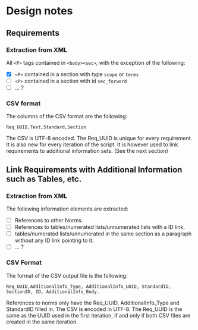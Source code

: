 # Design notes 

## Requirements 

### Extraction from XML 
All `<P>` tags contained in `<body><sec>`, with the exception of the following: 
- [x] `<P>` contained in a section with type `scope` or `terms`
- [ ] `<P>` contained in a section with id `sec_forword`
- [ ] ... ? 
### CSV format 
The columns of the CSV format are the following: 

    Req_UUID,Text,Standard,Section
The CSV is UTF-8 encoded. 
The Req_UUID is unique for every requirement. It is also new for every iteration of the script. It is however used  to link requirements to additional information sets. (See the next section)

## Link Requirements with Additional Information such as Tables, etc. 

### Extraction from XML 
The following information elements are extracted: 
- [ ] References to other Norms. 
- [ ] References to tables/numerated lists/unnumerated lists with a ID link.
- [ ] tables/numerated lists/unnumerated in the same section as a paragraph without any ID link pointing to it. 
- [ ] ... ? 

### CSV Format
The format of the CSV output file is the following: 

    Req_UUID,AdditionalInfo_Type, AdditionalInfo_UUID, StandardID, SectionID, ID, AdditionalInfo_Body.  
References to norms only have the Req_UUID, AdditionalInfo_Type and StandardID filled in. The CSV is encoded in UTF-8. The Req_UUID is the same as the UUID used in the first iteration, if and only if both CSV files are created in the same iteration. 
